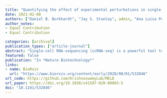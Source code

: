 ```yaml
---
title: "Quantifying the effect of experimental perturbations in single-cell RNA-sequencing data using graph signal processing"
date: 2021-02-08
authors: ["Daniel B. Burkhardt", "Jay S. Stanley", admin, "Ana Luisa Perdigoto", "Scott A. Gigante", "Kevan C. Herold", "Guy Wolf", "Antonio J. Giraldez", "David van Dijk", "Smita Krishnaswamy"]
author_notes:
- Equal Contribution
- Equal Contribution

categories: [archival]
publication_types: ["article-journal"]
abstract: "Single-cell RNA-sequencing (scRNA-seq) is a powerful tool to quantify transcriptional states in thousands to millions of cells. It is increasingly common for scRNA-seq data to be collected in multiple conditions to measure the effect of an experimental perturbation. However, quantifying differences between scRNA-seq datasets remains an analytical challenge. Previous efforts at quantifying such differences focus on discrete regions of the transcriptional state space such as clusters of cells. Here, we describe a continuous measure of the effect of an experiment across the transcriptomic space with single cell resolution. First, we use the manifold assumption to model the cellular state space as a graph with cells as nodes and edges connecting cells with similar transcriptomic profiles. Next, we calculate an Enhanced Experimental Signal (EES) that estimates the likelihood of observing cells from each condition at every point in the manifold. We show that the EES has useful properties for analysis of single cell perturbation studies. We show that we can use the magnitude and frequency of the EES, using an algorithm we call vertex frequency clustering, to identify specific populations of cells that are or are not affected by an experimental treatment at the appropriate level of granularity. Using these selected populations we can derive gene signatures of affected populations of cells. We demonstrate both algorithms using a combination of biological and synthetic datasets. Implementations are provided in the MELD Python package, which is available at https://github.com/KrishnaswamyLab/MELD."
featured: false
publication: "In *Nature Biotechnology*"
links:
- name: BioRxiv
  url: "https://www.biorxiv.org/content/early/2020/08/01/532846"
url_code: https://github.com/KrishnaswamyLab/MELD
url_paper: https://doi.org/10.1038/s41587-020-00803-5
doi: "10.1101/532846"
---
```


